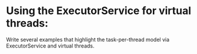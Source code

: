 # Using the ExecutorService for virtual threads:

Write several examples that highlight the task-per-thread model via ExecutorService and virtual threads.